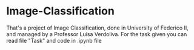 # Image-Classification
That's a project of Image Classification, done in University of Federico II, and managed by a Professor Luisa Verdoliva.
For the task given you can read file "Task" and code in .ipynb file
